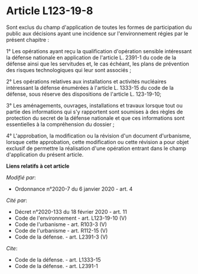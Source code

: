 # Article L123-19-8

Sont exclus du champ d'application de toutes les formes de participation du public aux décisions ayant une incidence sur
l'environnement régies par le présent chapitre : 

1° Les opérations ayant reçu la qualification d'opération sensible intéressant la défense nationale en application de
l'article L. 2391-1 du code de la défense ainsi que les servitudes et, le cas échéant, les plans de prévention des risques
technologiques qui leur sont associés ; 

2° Les opérations relatives aux installations et activités nucléaires intéressant la défense énumérées à l'article L. 1333-15
du code de la défense, sous réserve des dispositions de l'article L. 123-19-10; 

3° Les aménagements, ouvrages, installations et travaux lorsque tout ou partie des informations qui s'y rapportent sont
soumises à des règles de protection du secret de la défense nationale et que ces informations sont essentielles à la
compréhension du dossier ; 

4° L'approbation, la modification ou la révision d'un document d'urbanisme, lorsque cette approbation, cette modification ou
cette révision a pour objet exclusif de permettre la réalisation d'une opération entrant dans le champ d'application du
présent article.

**Liens relatifs à cet article**

_Modifié par_:

  - Ordonnance n°2020-7 du 6 janvier 2020 - art. 4

_Cité par_:

  - Décret n°2020-133 du 18 février 2020 - art. 11
  - Code de l'environnement - art. L123-19-10 (V)
  - Code de l'urbanisme - art. R103-3 (V)
  - Code de l'urbanisme - art. R112-15 (V)
  - Code de la défense. - art. L2391-3 (V)

_Cite_:

  - Code de la défense. - art. L1333-15
  - Code de la défense. - art. L2391-1
